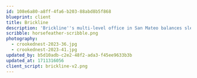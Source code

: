 ```yaml
---
id: 108e6a80-a8ff-4fa6-b203-88abd8b5f868
blueprint: client
title: Brickline
description: 'Brickline''s multi-level office in San Mateo balances sleek yet warm interior finishes with abundant plant life. The space''s sun-filled stairwell descends into a veritable forest floor of ferns and monsteras, while pale pink anthuriums and a ruby rubber tree punctuate dark leafy plantings. Lounge spaces are enriched with free-standing patinated stone and terracotta vessels holding palms, XX and a variegated "Thai constellation" monstera.'
scribble: horsefeather-scribble.png
photography:
  - crookednest-2023-36.jpg
  - crookednest-2023-41.jpg
updated_by: b5d10adb-c2e2-48f2-ada3-f45ee9633b3b
updated_at: 1711316056
client_script: brickline-v2.png
---
```

